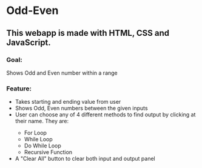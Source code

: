 # Odd-Even
## This webapp is made with **HTML**, **CSS** and **JavaScript**.
### Goal:
Shows Odd and Even number within a range
### Feature: 
<ul>
  <li> Takes starting and ending value from user </li>
  <li> Shows Odd, Even numbers between the given inputs </li>
  <li> User can choose any of 4 different methods to find output by clicking at their name. They are: </li>
      <ul>
          <li> For Loop </li>
          <li> While Loop </li>
          <li> Do While Loop </li>
          <li> Recursive Function </li>
      </ul>
  <li> A "Clear All" button to clear both input and output panel </li>
</ul>

